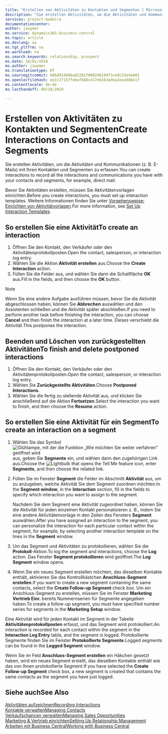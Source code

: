 ```yaml
---
title: "Erstellen von Aktivitäten zu Kontakten und Segmenten | Microsoft Docs"
description: "Sie erstellen Aktivitäten, um die Aktivitäten und Kommunikationen (z. B. E-Mails) mit Ihren Kontakten und Segmenten in Business Central zu erfassen."
services: project-madeira
documentationcenter: 
author: jswymer
ms.service: dynamics365-business-central
ms.topic: article
ms.devlang: na
ms.tgt_pltfrm: na
ms.workload: na
ms.search.keywords: relationship, prospect
ms.date: 10/01/2018
ms.author: jswymer
ms.translationtype: HT
ms.sourcegitcommit: 9dbd92409ba02281f008246194f3ce0c53e4e001
ms.openlocfilehash: ee1c27157febaf848c417eb163adea2eaa586e1f
ms.contentlocale: de-de
ms.lasthandoff: 09/28/2018

---
```

# <a name="create-interactions-on-contacts-and-segments"></a><span data-ttu-id="834c4-103">Erstellen von Aktivitäten zu Kontakten und Segmenten</span><span class="sxs-lookup"><span data-stu-id="834c4-103">Create Interactions on Contacts and Segments</span></span>
<span data-ttu-id="834c4-104">Sie erstellen Aktivitäten, um die Aktivitäten und Kommunikationen (z. B. E-Mails) mit Ihren Kontakten und Segmenten zu erfassen.</span><span class="sxs-lookup"><span data-stu-id="834c4-104">You can create interactions to record all the interactions and communications you have with your contacts and segments, for example, direct mail.</span></span>

<span data-ttu-id="834c4-105">Bevor Sie Aktivitäten erstellen, müssen Sie Aktivitätenvorlagen einrichten.</span><span class="sxs-lookup"><span data-stu-id="834c4-105">Before you create interactions, you must set up interaction templates.</span></span> <span data-ttu-id="834c4-106">Weitere Informationen finden Sie unter [Vorgehensweise: Einrichten von Aktivitätvorlagen](marketing-interactions.md).</span><span class="sxs-lookup"><span data-stu-id="834c4-106">For more information, see  [Set Up Interaction Templates](marketing-interactions.md).</span></span>

## <a name="to-create-an-interaction"></a><span data-ttu-id="834c4-107">So erstellen Sie eine Aktivität</span><span class="sxs-lookup"><span data-stu-id="834c4-107">To create an interaction</span></span>
1. <span data-ttu-id="834c4-108">Öffnen Sie den Kontakt, den Verkäufer oder den Aktivitätenprotokollposten.</span><span class="sxs-lookup"><span data-stu-id="834c4-108">Open the contact, salesperson, or interaction log entry.</span></span>
2. <span data-ttu-id="834c4-109">Wählen Sie die Aktion **Aktivität erstellen** aus.</span><span class="sxs-lookup"><span data-stu-id="834c4-109">Choose the **Create Interaction** action.</span></span>
3. <span data-ttu-id="834c4-110">Füllen Sie die Felder aus, und wählen Sie dann die Schaltfläche **OK** aus.</span><span class="sxs-lookup"><span data-stu-id="834c4-110">Fill in the fields, and then choose the **OK** button.</span></span>

> [!NOTE]  
>   <span data-ttu-id="834c4-111">Wenn Sie eine andere Aufgabe ausführen müssen, bevor Sie die Aktivität abgeschlossen haben, können Sie **Abbrechen** auswählen und den Assistenten schließen und die Aktivität später abschließen.</span><span class="sxs-lookup"><span data-stu-id="834c4-111">If you need to perform another task before finishing the interaction, you can choose **Cancel** and then finish the interaction at a later time.</span></span> <span data-ttu-id="834c4-112">Dieses verschiebt die Aktivität.</span><span class="sxs-lookup"><span data-stu-id="834c4-112">This postpones the interaction.</span></span>

## <a name="to-finish-and-delete-postponed-interactions"></a><span data-ttu-id="834c4-113">Beenden und Löschen von zurückgestellten Aktivitäten</span><span class="sxs-lookup"><span data-stu-id="834c4-113">To finish and delete postponed interactions</span></span>
1. <span data-ttu-id="834c4-114">Öffnen Sie den Kontakt, den Verkäufer oder den Aktivitätenprotokollposten.</span><span class="sxs-lookup"><span data-stu-id="834c4-114">Open the contact, salesperson, or interaction log entry.</span></span>
2. <span data-ttu-id="834c4-115">Wählen Sie **Zurückgestellte Aktivitäten**.</span><span class="sxs-lookup"><span data-stu-id="834c4-115">Choose **Postponed Interactions**.</span></span>
3. <span data-ttu-id="834c4-116">Wählen Sie die fertig zu stellende Aktivität aus, und klicken Sie anschließend auf die Aktion **Fortsetzen**.</span><span class="sxs-lookup"><span data-stu-id="834c4-116">Select the interaction you want to finish, and then choose the **Resume** action.</span></span>

## <a name="to-create-an-interaction-on-a-segment"></a><span data-ttu-id="834c4-117">So erstellen Sie eine Aktivität für ein Segment</span><span class="sxs-lookup"><span data-stu-id="834c4-117">To create an interaction on a segment</span></span>
1. <span data-ttu-id="834c4-118">Wählen Sie das Symbol ![Glühlampe, mit der die Funktion „Wie möchten Sie weiter verfahren“ geöffnet wird](media/ui-search/search_small.png "Wie möchten Sie weiter verfahren?") aus, geben Sie **Segmente** ein, und wählen dann den zugehörigen Link aus.</span><span class="sxs-lookup"><span data-stu-id="834c4-118">Choose the ![Lightbulb that opens the Tell Me feature](media/ui-search/search_small.png "Tell me what you want to do") icon, enter **Segments**, and then choose the related link.</span></span>
2. <span data-ttu-id="834c4-119">Füllen Sie im Fenster **Segment** die Felder im Abschnitt **Aktivität** aus, um zu anzugeben, welche Aktivität Sie dem Segment zuordnen möchten.</span><span class="sxs-lookup"><span data-stu-id="834c4-119">In the **Segment window**, in the **Interaction** section, fill in the fields to specify which interaction you want to assign to the segment.</span></span>

    <span data-ttu-id="834c4-120">Nachdem Sie dem Segment eine Aktivität zugeordnet haben, können Sie die Aktivität für jeden einzelnen Kontakt personalisieren z. B., indem Sie eine andere Aktivitätenvorlage in den Zeilen des Fensters **Segment** auswählen.</span><span class="sxs-lookup"><span data-stu-id="834c4-120">After you have assigned an interaction to the segment, you can personalize the interaction for each particular contact within the segment, for example, by selecting another interaction template on the lines in the **Segment** window.</span></span>  
3. <span data-ttu-id="834c4-121">Um das Segment und Aktivitäten zu protokollieren, wählen Sie die **Protokoll**-Aktion.</span><span class="sxs-lookup"><span data-stu-id="834c4-121">To log the segment and interactions, choose the **Log** action.</span></span> <span data-ttu-id="834c4-122">Das Fenster **Segment protokollieren** wird geöffnet.</span><span class="sxs-lookup"><span data-stu-id="834c4-122">The **Log Segment** window opens.</span></span>
4. <span data-ttu-id="834c4-123">Wenn Sie ein neues Segment erstellen möchten, das dieselben Kontakte enthält, aktivieren Sie das Kontrollkästchen **Anschluss-Segment erstellen**.</span><span class="sxs-lookup"><span data-stu-id="834c4-123">If you want to create a new segment containing the same contacts, select the **Create Follow-up Segment** check box.</span></span> <span data-ttu-id="834c4-124">Um ein Anschluss-Segment zu erstellen, müssen Sie im Fenster **Marketing Vertrieb Einr.** bereits Nummernserien für Segmente angegeben haben.</span><span class="sxs-lookup"><span data-stu-id="834c4-124">To create a follow-up segment, you must have specified number series for segments in the **Marketing Setup** window.</span></span>

<span data-ttu-id="834c4-125">Eine Aktivität wird für jeden Kontakt im Segment in der Tabelle **Aktivitätenprotokollposten** erfasst, und das Segment wird protokolliert.</span><span class="sxs-lookup"><span data-stu-id="834c4-125">An interaction is recorded for each contact within the segment in the **Interaction Log Entry** table, and the segment is logged.</span></span> <span data-ttu-id="834c4-126">Protokollierte Segmente finden Sie im Fenster **Protokollierte Segmente**.</span><span class="sxs-lookup"><span data-stu-id="834c4-126">Logged segments can be found in the **Logged Segment** window.</span></span>

<span data-ttu-id="834c4-127">Wenn Sie im Feld **Anschluss-Segment erstellen** ein Häkchen gesetzt haben, wird ein neues Segment erstellt, das dieselben Kontakte enthält wie das von Ihnen protokollierte Segment.</span><span class="sxs-lookup"><span data-stu-id="834c4-127">If you have selected the **Create Follow-up Segment** check box, a new segment is created that contains the same contacts as the segment you have just logged.</span></span>

## <a name="see-also"></a><span data-ttu-id="834c4-128">Siehe auch</span><span class="sxs-lookup"><span data-stu-id="834c4-128">See Also</span></span>
[<span data-ttu-id="834c4-129">Aktivitäten aufzeichnen</span><span class="sxs-lookup"><span data-stu-id="834c4-129">Recording Interactions</span></span>](marketing-interactions.md)  
[<span data-ttu-id="834c4-130">Kontakte verwalten</span><span class="sxs-lookup"><span data-stu-id="834c4-130">Managing Contacts</span></span>](marketing-contacts.md)  
[<span data-ttu-id="834c4-131">Verkaufschancen verwalten</span><span class="sxs-lookup"><span data-stu-id="834c4-131">Managing Sales Opportunities</span></span>](marketing-manage-sales-opportunities.md)  
[<span data-ttu-id="834c4-132">Marketing & Vertrieb einrichten</span><span class="sxs-lookup"><span data-stu-id="834c4-132">Setting Up Relationship Management</span></span>](marketing-setup-marketing.md)  
[<span data-ttu-id="834c4-133">Arbeiten mit  Business Central</span><span class="sxs-lookup"><span data-stu-id="834c4-133">Working with Business Central</span></span>](ui-work-product.md)

